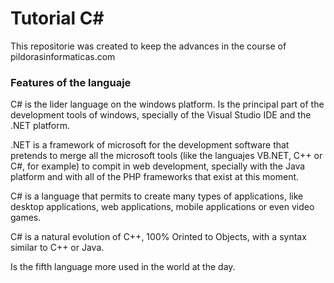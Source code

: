 # Tutorial C#

This repositorie was created to keep the advances in the course of pildorasinformaticas.com 

### Features of the languaje

C# is the lider language on the windows platform. Is the principal part of the development tools of windows, specially 
of the Visual Studio IDE and the .NET platform.

.NET is a framework of microsoft for the development software that pretends to merge all the microsoft tools (like the languajes VB.NET, C++ or C#, for example)
to compit in web development, specially with the Java platform and with all of the PHP frameworks that exist at this moment.

C# is a language that permits to create many types of applications, like desktop applications, web applications, mobile applications or even video games.

C# is a natural evolution of C++, 100% Orinted to Objects, with a syntax similar to C++ or Java.

Is the fifth language more used in the world at the day.
